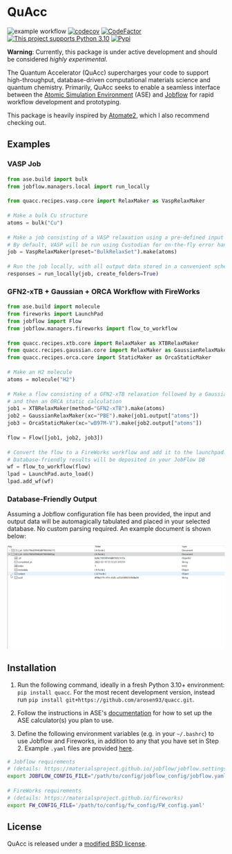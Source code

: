 # QuAcc
![example workflow](https://github.com/arosen93/quacc/actions/workflows/workflow.yaml/badge.svg)
[![codecov](https://codecov.io/gh/arosen93/quacc/branch/main/graph/badge.svg?token=BCKGTD89H0)](https://codecov.io/gh/arosen93/quacc)
[![CodeFactor](https://www.codefactor.io/repository/github/arosen93/quacc/badge)](https://www.codefactor.io/repository/github/arosen93/quacc)
[![This project supports Python 3.10](https://img.shields.io/badge/Python-3.10+-blue.svg)](https://python.org/downloads)
[![Pypi](https://img.shields.io/pypi/v/quacc)](https://pypi.org/project/quacc)

**Warning**: Currently, this package is under active development and should be considered *highly experimental.*

The Quantum Accelerator (QuAcc) supercharges your code to support high-throughput, database-driven computational materials science and quantum chemistry. Primarily, QuAcc seeks to enable a seamless interface between the [Atomic Simulation Environment](https://wiki.fysik.dtu.dk/ase/index.html) (ASE) and [Jobflow](https://github.com/materialsproject/jobflow) for rapid workflow development and prototyping.

This package is heavily inspired by [Atomate2](https://github.com/materialsproject/atomate2), which I also recommend checking out.

## Examples
### VASP Job
```python
from ase.build import bulk
from jobflow.managers.local import run_locally

from quacc.recipes.vasp.core import RelaxMaker as VaspRelaxMaker

# Make a bulk Cu structure
atoms = bulk("Cu")

# Make a job consisting of a VASP relaxation using a pre-defined input set.
# By default, VASP will be run using Custodian for on-the-fly error handling.
job = VaspRelaxMaker(preset="BulkRelaxSet").make(atoms)

# Run the job locally, with all output data stored in a convenient schema
responses = run_locally(job, create_folders=True)
```

### GFN2-xTB + Gaussian + ORCA Workflow with FireWorks
```python
from ase.build import molecule
from fireworks import LaunchPad
from jobflow import Flow
from jobflow.managers.fireworks import flow_to_workflow

from quacc.recipes.xtb.core import RelaxMaker as XTBRelaxMaker
from quacc.recipes.gaussian.core import RelaxMaker as GaussianRelaxMaker
from quacc.recipes.orca.core import StaticMaker as OrcaStaticMaker

# Make an H2 molecule
atoms = molecule("H2")

# Make a flow consisting of a GFN2-xTB relaxation followed by a Gaussian relaxation
# and then an ORCA static calculation
job1 = XTBRelaxMaker(method="GFN2-xTB").make(atoms)
job2 = GaussianRelaxMaker(xc="PBE").make(job1.output["atoms"])
job3 = OrcaStaticMaker(xc="wB97M-V").make(job2.output["atoms"])

flow = Flow([job1, job2, job3])

# Convert the flow to a FireWorks workflow and add it to the launchpad.
# Database-friendly results will be deposited in your JobFlow DB
wf = flow_to_workflow(flow)
lpad = LaunchPad.auto_load()
lpad.add_wf(wf)
```

### Database-Friendly Output
Assuming a Jobflow configuration file has been provided, the input and output data will be automagically tabulated and placed in your selected database. No custom parsing required. An example document is shown below:

![docs](docs/src/imgs/schema.gif)

## Installation
1. Run the following command, ideally in a fresh Python 3.10+ environment: `pip install quacc`. For the most recent development version, instead run `pip install git+https://github.com/arosen93/quacc.git`.

2. Follow the instructions in ASE's [documentation](https://wiki.fysik.dtu.dk/ase/ase/calculators/calculators.html#supported-calculators) for how to set up the ASE calculator(s) you plan to use.

3. Define the following environment variables (e.g. in your `~/.bashrc`) to use Jobflow and Fireworks, in addition to any that you have set in Step 2. Example `.yaml` files are provided [here](https://github.com/arosen93/quacc/tree/main/.config).

```bash
# Jobflow requirements
# (details: https://materialsproject.github.io/jobflow/jobflow.settings.html)
export JOBFLOW_CONFIG_FILE="/path/to/config/jobflow_config/jobflow.yaml"

# FireWorks requirements
# (details: https://materialsproject.github.io/fireworks)
export FW_CONFIG_FILE='/path/to/config/fw_config/FW_config.yaml'
```
## License
QuAcc is released under a [modified BSD license](https://github.com/arosen93/quacc/blob/main/LICENSE.md).
